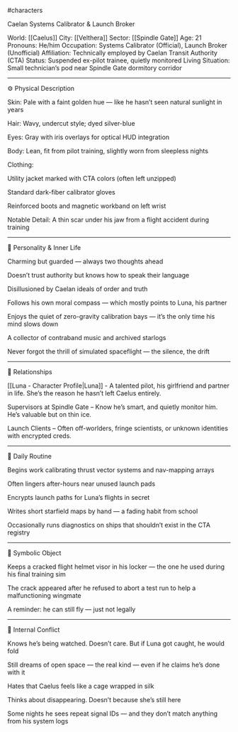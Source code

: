 #characters 

Caelan Systems Calibrator & Launch Broker

World: [[Caelus]]
City: [[Velthera]]
Sector: [[Spindle Gate]]
Age: 21
Pronouns: He/him
Occupation: Systems Calibrator (Official), Launch Broker (Unofficial)
Affiliation: Technically employed by Caelan Transit Authority (CTA)
Status: Suspended ex-pilot trainee, quietly monitored
Living Situation: Small technician’s pod near Spindle Gate dormitory corridor


---

⚙️ Physical Description

Skin: Pale with a faint golden hue — like he hasn’t seen natural sunlight in years

Hair: Wavy, undercut style; dyed silver-blue

Eyes: Gray with iris overlays for optical HUD integration

Body: Lean, fit from pilot training, slightly worn from sleepless nights

Clothing:

Utility jacket marked with CTA colors (often left unzipped)

Standard dark-fiber calibrator gloves

Reinforced boots and magnetic workband on left wrist


Notable Detail: A thin scar under his jaw from a flight accident during training



---

🧠 Personality & Inner Life

Charming but guarded — always two thoughts ahead

Doesn’t trust authority but knows how to speak their language

Disillusioned by Caelan ideals of order and truth

Follows his own moral compass — which mostly points to Luna, his partner

Enjoys the quiet of zero-gravity calibration bays — it’s the only time his mind slows down

A collector of contraband music and archived starlogs

Never forgot the thrill of simulated spaceflight — the silence, the drift



---

💬 Relationships

[[Luna - Character Profile|Luna]] - A talented pilot, his girlfriend and partner in life. She’s the reason he hasn’t left Caelus entirely.

Supervisors at Spindle Gate – Know he’s smart, and quietly monitor him. He’s valuable but on thin ice.

Launch Clients – Often off-worlders, fringe scientists, or unknown identities with encrypted creds.



---

🔧 Daily Routine

Begins work calibrating thrust vector systems and nav-mapping arrays

Often lingers after-hours near unused launch pads

Encrypts launch paths for Luna’s flights in secret

Writes short starfield maps by hand — a fading habit from school

Occasionally runs diagnostics on ships that shouldn’t exist in the CTA registry



---

🌌 Symbolic Object

Keeps a cracked flight helmet visor in his locker — the one he used during his final training sim

The crack appeared after he refused to abort a test run to help a malfunctioning wingmate

A reminder: he can still fly — just not legally



---

🔐 Internal Conflict

Knows he’s being watched. Doesn’t care. But if Luna got caught, he would fold

Still dreams of open space — the real kind — even if he claims he’s done with it

Hates that Caelus feels like a cage wrapped in silk

Thinks about disappearing. Doesn’t because she’s still here

Some nights he sees repeat signal IDs — and they don’t match anything from his system logs